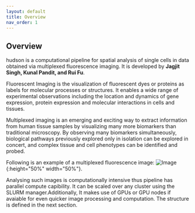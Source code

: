 ```yaml
---
layout: default
title: Overview
nav_order: 1
---
```



## Overview


hudson is a computational pipeline for spatial analysis of single cells in data obtained via multiplexed fluorescence imaging. It is developed by **Jagjit Singh, Kunal Pandit, and Rui Fu**. 

Fluorescent Imaging is the visualization of fluorescent dyes or proteins as labels for molecular processes or structures. It enables a wide range of experimental observations including the location and dynamics of gene expression, protein expression and molecular interactions in cells and tissues.

Multiplexed imaging is an emerging and exciting way to extract information from human tissue samples by visualizing many more biomarkers than traditional microscopy. By observing many biomarkers simultaneously, biological pathways previously explored only in isolation can be explored in concert, and complex tissue and cell phenotypes can be identified and probed. 

Following is an example of a multiplexed fluorescence image:
![Image](https://user-images.githubusercontent.com/42875353/185256327-27dfeb89-2cce-4bb7-b617-a434e7cf65dd.png){:height="50%" width="50%"}. 


Analysing such images is computationally intensive thus pipeline has parallel compute capibility. It can be scaled over any cluster using the SLURM manager.Additionally, It makes use of GPUs or GPU nodes if avaiable for even quicker image processing and computation. The structure is defined in the next section.  
